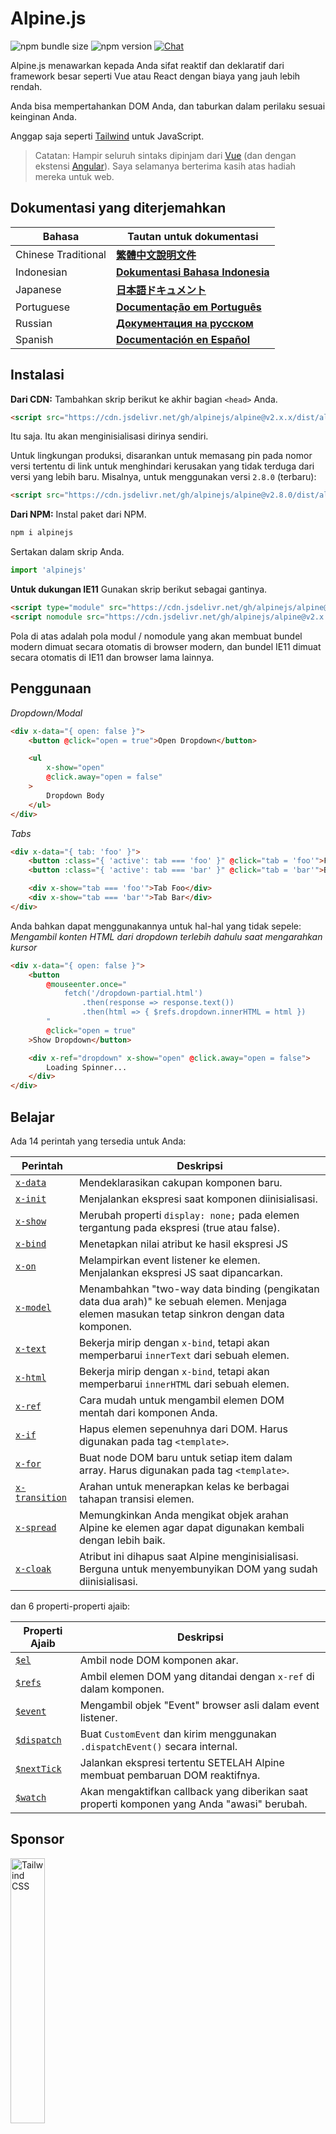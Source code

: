 # Alpine.js

![npm bundle size](https://img.shields.io/bundlephobia/minzip/alpinejs)
![npm version](https://img.shields.io/npm/v/alpinejs)
[![Chat](https://img.shields.io/badge/chat-on%20discord-7289da.svg?sanitize=true)](https://alpinejs.codewithhugo.com/chat/)

Alpine.js menawarkan kepada Anda sifat reaktif dan deklaratif dari framework besar seperti Vue atau React dengan biaya yang jauh lebih rendah.

Anda bisa mempertahankan DOM Anda, dan taburkan dalam perilaku sesuai keinginan Anda.

Anggap saja seperti [Tailwind](https://tailwindcss.com/) untuk JavaScript.

> Catatan: Hampir seluruh sintaks dipinjam dari [Vue](https://vuejs.org/) (dan dengan ekstensi [Angular](https://angularjs.org/)). Saya selamanya berterima kasih atas hadiah mereka untuk web.

## Dokumentasi yang diterjemahkan

| Bahasa | Tautan untuk dokumentasi |
| --- | --- |
| Chinese Traditional | [**繁體中文說明文件**](./README.zh-TW.md) |
| Indonesian | [**Dokumentasi Bahasa Indonesia**](./README.id.md) |
| Japanese | [**日本語ドキュメント**](./README.ja.md) |
| Portuguese | [**Documentação em Português**](./README.pt.md) |
| Russian | [**Документация на русском**](./README.ru.md) |
| Spanish | [**Documentación en Español**](./README.es.md) |

## Instalasi

**Dari CDN:** Tambahkan skrip berikut ke akhir bagian `<head>` Anda.
```html
<script src="https://cdn.jsdelivr.net/gh/alpinejs/alpine@v2.x.x/dist/alpine.min.js" defer></script>
```

Itu saja. Itu akan menginisialisasi dirinya sendiri.

Untuk lingkungan produksi, disarankan untuk memasang pin pada nomor versi tertentu di link untuk menghindari kerusakan yang tidak terduga dari versi yang lebih baru. Misalnya, untuk menggunakan versi `2.8.0` (terbaru):
```html
<script src="https://cdn.jsdelivr.net/gh/alpinejs/alpine@v2.8.0/dist/alpine.min.js" defer></script>
```

**Dari NPM:** Instal paket dari NPM.
```js
npm i alpinejs
```

Sertakan dalam skrip Anda.
```js
import 'alpinejs'
```

**Untuk dukungan IE11** Gunakan skrip berikut sebagai gantinya.
```html
<script type="module" src="https://cdn.jsdelivr.net/gh/alpinejs/alpine@v2.x.x/dist/alpine.min.js"></script>
<script nomodule src="https://cdn.jsdelivr.net/gh/alpinejs/alpine@v2.x.x/dist/alpine-ie11.min.js" defer></script>
```

Pola di atas adalah pola modul / nomodule yang akan membuat bundel modern dimuat secara otomatis di browser modern, dan bundel IE11 dimuat secara otomatis di IE11 dan browser lama lainnya.

## Penggunaan

*Dropdown/Modal*
```html
<div x-data="{ open: false }">
    <button @click="open = true">Open Dropdown</button>

    <ul
        x-show="open"
        @click.away="open = false"
    >
        Dropdown Body
    </ul>
</div>
```

*Tabs*
```html
<div x-data="{ tab: 'foo' }">
    <button :class="{ 'active': tab === 'foo' }" @click="tab = 'foo'">Foo</button>
    <button :class="{ 'active': tab === 'bar' }" @click="tab = 'bar'">Bar</button>

    <div x-show="tab === 'foo'">Tab Foo</div>
    <div x-show="tab === 'bar'">Tab Bar</div>
</div>
```

Anda bahkan dapat menggunakannya untuk hal-hal yang tidak sepele: 
*Mengambil konten HTML dari dropdown terlebih dahulu saat mengarahkan kursor*
```html
<div x-data="{ open: false }">
    <button
        @mouseenter.once="
            fetch('/dropdown-partial.html')
                .then(response => response.text())
                .then(html => { $refs.dropdown.innerHTML = html })
        "
        @click="open = true"
    >Show Dropdown</button>

    <div x-ref="dropdown" x-show="open" @click.away="open = false">
        Loading Spinner...
    </div>
</div>
```

## Belajar

Ada 14 perintah yang tersedia untuk Anda:

| Perintah | Deskripsi |
| --- | --- |
| [`x-data`](#x-data) | Mendeklarasikan cakupan komponen baru. |
| [`x-init`](#x-init) | Menjalankan ekspresi saat komponen diinisialisasi. |
| [`x-show`](#x-show) | Merubah properti `display: none;` pada elemen tergantung pada ekspresi (true atau false). |
| [`x-bind`](#x-bind) | Menetapkan nilai atribut ke hasil ekspresi JS |
| [`x-on`](#x-on) | Melampirkan event listener ke elemen. Menjalankan ekspresi JS saat dipancarkan. |
| [`x-model`](#x-model) | Menambahkan "two-way data binding (pengikatan data dua arah)" ke sebuah elemen. Menjaga elemen masukan tetap sinkron dengan data komponen. |
| [`x-text`](#x-text) | Bekerja mirip dengan `x-bind`, tetapi akan memperbarui `innerText` dari sebuah elemen. |
| [`x-html`](#x-html) | Bekerja mirip dengan `x-bind`, tetapi akan memperbarui `innerHTML` dari sebuah elemen. |
| [`x-ref`](#x-ref) | Cara mudah untuk mengambil elemen DOM mentah dari komponen Anda. |
| [`x-if`](#x-if) | Hapus elemen sepenuhnya dari DOM. Harus digunakan pada tag `<template>`. |
| [`x-for`](#x-for) | Buat node DOM baru untuk setiap item dalam array. Harus digunakan pada tag `<template>`. |
| [`x-transition`](#x-transition) | Arahan untuk menerapkan kelas ke berbagai tahapan transisi elemen. |
| [`x-spread`](#x-spread) | Memungkinkan Anda mengikat objek arahan Alpine ke elemen agar dapat digunakan kembali dengan lebih baik. |
| [`x-cloak`](#x-cloak) | Atribut ini dihapus saat Alpine menginisialisasi. Berguna untuk menyembunyikan DOM yang sudah diinisialisasi. |

dan 6 properti-properti ajaib:

| Properti Ajaib | Deskripsi |
| --- | --- |
| [`$el`](#el) |  Ambil node DOM komponen akar. |
| [`$refs`](#refs) | Ambil elemen DOM yang ditandai dengan `x-ref` di dalam komponen. |
| [`$event`](#event) | Mengambil objek "Event" browser asli dalam event listener.  |
| [`$dispatch`](#dispatch) | Buat `CustomEvent` dan kirim menggunakan `.dispatchEvent()` secara internal. |
| [`$nextTick`](#nexttick) | Jalankan ekspresi tertentu SETELAH Alpine membuat pembaruan DOM reaktifnya. |
| [`$watch`](#watch) | Akan mengaktifkan callback yang diberikan saat properti komponen yang Anda "awasi" berubah. |


## Sponsor

<img width="33%" src="https://refactoringui.nyc3.cdn.digitaloceanspaces.com/tailwind-logo.svg" alt="Tailwind CSS">

**Ingin logo Anda di sini? [DM di Twitter](https://twitter.com/calebporzio)**

## Proyek Komunitas

* [AlpineJS Weekly Newsletter](https://alpinejs.codewithhugo.com/newsletter/)
* [Spruce (State Management)](https://github.com/ryangjchandler/spruce)
* [Turbolinks Adapter](https://github.com/SimoTod/alpine-turbolinks-adapter)
* [Alpine Magic Helpers](https://github.com/KevinBatdorf/alpine-magic-helpers)
* [Awesome Alpine](https://github.com/ryangjchandler/awesome-alpine)

### Perintah

---

### `x-data`

**Contoh:** `<div x-data="{ foo: 'bar' }">...</div>`

**Struktur:** `<div x-data="[object literal]">...</div>`

`x-data` mendeklarasikan cakupan komponen baru. Ini memberi tahu kerangka kerja untuk menginisialisasi komponen baru dengan objek data berikut.

Anggap saja seperti properti data dari komponen Vue.

**Ekstrak Logika Komponen**

Anda dapat mengekstrak data (dan perilaku) menjadi fungsi yang dapat digunakan kembali:

```html
<div x-data="dropdown()">
    <button x-on:click="open">Open</button>

    <div x-show="isOpen()" x-on:click.away="close">
        // Dropdown
    </div>
</div>

<script>
    function dropdown() {
        return {
            show: false,
            open() { this.show = true },
            close() { this.show = false },
            isOpen() { return this.show === true },
        }
    }
</script>
```

> **Untuk pengguna bundler**, perhatikan bahwa Alpine.js mengakses fungsi yang ada dalam cakupan global (`window`), Anda harus secara eksplisit menetapkan fungsi Anda ke `window` untuk menggunakannya dengan `x-data` misalnya `window.dropdown = function () {}` (ini karena dengan fungsi Webpack, Rollup, Parcel, dll. yang Anda tentukan akan secara default ke lingkup modul, bukan `window`).


Anda juga dapat mencampur beberapa objek data menggunakan penghancuran objek:

```html
<div x-data="{...dropdown(), ...tabs()}">
```

---

### `x-init`
**Contoh:** `<div x-data="{ foo: 'bar' }" x-init="foo = 'baz'"></div>`

**Struktur:** `<div x-data="..." x-init="[expression]"></div>`

`x-init` menjalankan ekspresi saat komponen diinisialisasi.

Jika Anda ingin menjalankan kode SETELAH Alpine telah melakukan pembaruan awal ke DOM (sesuatu seperti hook `mounted()` yang di VueJS), Anda dapat mengembalikan callback dari `x-init`, dan itu akan dijalankan setelah:

`x-init="() => { // kami memiliki akses ke status inisialisasi post-dom di sini // }"`

---

### `x-show`
**Contoh:** `<div x-show="open"></div>`

**Struktur:** `<div x-show="[expression]"></div>`

`x-show` mengubah gaya `display: none;` pada elemen tergantung apakah ekspresi ditetapkan ke `true` atau `false`.

**x-show.transition**

`x-show.transition` adalah API kenyamanan untuk membuat `x-show` Anda lebih menyenangkan menggunakan transisi CSS.

```html
<div x-show.transition="open">
    Konten ini akan ditransisikan masuk dan keluar.
</div>
```

| Perintah | Deskripsi |
| --- | --- |
| `x-show.transition` | Fade dan skala simultan. (opacity, scale: 0.95, timing-function: cubic-bezier(0.4, 0.0, 0.2, 1), duration-in: 150ms, duration-out: 75ms)
| `x-show.transition.in` | Hanya transisi masuk. |
| `x-show.transition.out` | Hanya transisi keluar. |
| `x-show.transition.opacity` | Hanya menggunakan fade saja. |
| `x-show.transition.scale` | Hanya menggunakan timbangan saja. |
| `x-show.transition.scale.75` | Sesuaikan transformasi skala CSS `transform: scale(.75)`. |
| `x-show.transition.duration.200ms` | Menyetel transisi "masuk" ke 200ms. Transisi "keluar" akan disetel menjadi setengahnya (100ms). |
| `x-show.transition.origin.top.right` | Sesuaikan asal transformasi CSS `transform-origin: top right`. |
| `x-show.transition.in.duration.200ms.out.duration.50ms` | Durasi berbeda untuk "masuk" dan "keluar". |

> Catatan: Semua pengubah transisi ini dapat digunakan bersama satu sama lain. Ini mungkin (meskipun konyol lol): `x-show.transition.in.duration.100ms.origin.top.right.opacity.scale.85.out.duration.200ms.origin.bottom.left.opacity.scale.95`

> Catatan: `x-show` akan menunggu setiap anak menyelesaikan transisi keluar. Jika Anda ingin mengabaikan perilaku ini, tambahkan modifer `.immediate`:
```html
<div x-show.immediate="open">
    <div x-show.transition="open">
</div>
```
---

### `x-bind`

> Catatan: Anda bebas menggunakan sintaks ":" yang lebih pendek: `:type = "..."`

**Contoh:** `<input x-bind:type="inputType">`

**Struktur:** `<input x-bind:[attribute]="[expression]">`

`x-bind` menyetel nilai atribut ke hasil ekspresi JavaScript. Ekspresi memiliki akses ke semua kunci objek data komponen, dan akan diperbarui setiap kali datanya diperbarui.

> Catatan: Binding atribut HANYA diperbarui ketika dependensinya diperbarui. Framework ini cukup pintar untuk mengamati perubahan data dan mendeteksi binding mana yang mempedulikannya.

**`x-bind` untuk atribut kelas**

`x-bind` berperilaku sedikit berbeda saat mengikat ke atribut class.

Untuk kelas, Anda meneruskan objek yang kuncinya adalah nama kelas, dan nilai adalah ekspresi boolean untuk menentukan apakah nama kelas tersebut diterapkan atau tidak.

Sebagai contoh:
`<div x-bind:class="{ 'hidden': foo }"></div>`

Dalam contoh ini, kelas "hidden" hanya akan diterapkan jika nilai atribut data `foo` adalah `true`.

**`x-bind` untuk atribut boolean**

`x-bind` mendukung atribut boolean dengan cara yang sama seperti atribut nilai, menggunakan variabel sebagai kondisi atau ekspresi JavaScript apa pun yang menghasilkan `true` atau `false`.

Sebagai contoh:
```html
<!-- Given: -->
<button x-bind:disabled="myVar">Click me</button>

<!-- When myVar == true: -->
<button disabled="disabled">Click me</button>

<!-- When myVar == false: -->
<button>Click me</button>
```

Ini akan menambah atau menghapus atribut `disabled` ketika `myVar` masing-masing bernilai `true` atau `false`.

Atribut Boolean didukung sesuai dengan [HTML spesifikasi](https://html.spec.whatwg.org/multipage/indices.html#attributes-3:boolean-attribute), sebagai contoh `disabled`, `readonly`, `required`, `checked`, `hidden`, `selected`, `open`, dll.

**pengubah `.camel`**

**Contoh:** `<svg x-bind:view-box.camel="viewBox">`

Pengubah `camel` akan mengikat kasus unta yang setara dengan nama atribut. Dalam contoh di atas, nilai `viewBox` akan terikat pada atribut `viewBox` sebagai lawan dari atribut `view-box`.

---

### `x-on`

> Catatan: Anda bebas menggunakan sintaks "@" yang lebih pendek: `@click="..."`

**Contoh:** `<button x-on:click="foo = 'bar'"></button>`

**Struktur:** `<button x-on:[event]="[expression]"></button>`

`x-on` melampirkan event listener ke elemen tempatnya dideklarasikan. Saat peristiwa itu dipancarkan, ekspresi JavaScript disetel sebagai nilainya dijalankan.

Jika ada data yang diubah dalam ekspresi, atribut elemen yang lain "bound" ke data ini, akan diperbarui.

> Catatan: Anda juga dapat menentukan nama fungsi JavaScript

**Contoh:** `<button x-on:click="myFunction"></button>`

Ini sama dengan: `<button x-on:click="myFunction($event)"></button>`

**pengubah `keydown`**

**Contoh:** `<input type="text" x-on:keydown.escape="open = false">`

Anda dapat menentukan kunci tertentu untuk didengarkan menggunakan pengubah keydown yang ditambahkan ke perintah `x-on: keydown`. Perhatikan bahwa pengubah adalah versi nilai `Event.key` berbasis kebab.

Contoh: `enter`, `escape`, `arrow-up`, `arrow-down`

> Catatan: Anda juga dapat mendengarkan kombinasi tombol pengubah sistem seperti: `x-on:keydown.cmd.enter="foo"`

**pengubah `.away`**

**Contoh:** `<div x-on:click.away="showModal = false"></div>`

Saat pengubah `.away` ada, pengendali kejadian hanya akan dijalankan ketika kejadian berasal dari sumber selain dirinya sendiri, atau turunannya.

Ini berguna untuk menyembunyikan dropdown dan modals saat pengguna mengkliknya.

**pengubah `.prevent`**

**Contoh:** `<input type="checkbox" x-on:click.prevent>`

Menambahkan `.prevent` ke pemroses acara akan memanggil `preventDefault` pada acara yang dipicu. Dalam contoh di atas, ini berarti kotak centang tidak akan benar-benar dicentang ketika pengguna mengkliknya.

**pengubah `.stop`**

**Contoh:** `<div x-on:click="foo = 'bar'"><button x-on:click.stop></button></div>`

Menambahkan `.stop` ke event listener akan memanggil `stopPropagation` pada event yang dipicu. Dalam contoh di atas, ini berarti peristiwa "click" tidak akan menggelembung dari tombol ke luar `<div>`. Atau dengan kata lain, saat pengguna mengklik tombol, `foo` tidak akan disetel ke `'bar'`.

**pengubah `.self`**

**Contoh:** `<div x-on:click.self="foo = 'bar'"><button></button></div>`

Menambahkan `.self` ke pemroses acara hanya akan memicu penangan jika `$event.target` adalah elemen itu sendiri. Dalam contoh di atas, ini berarti peristiwa "klik" yang menggelembung dari tombol ke luar `<div>` **tidak akan** menjalankan penangan.

**pengubah `.window`**

**Contoh:** `<div x-on:resize.window="isOpen = window.outerWidth > 768 ? false : open"></div>`

Menambahkan `.window` ke event listener akan menginstal listener di objek global window, bukan di simpul DOM tempat ia dideklarasikan. Ini berguna ketika Anda ingin mengubah status komponen ketika sesuatu berubah dengan jendela, seperti acara pengubahan ukuran. Dalam contoh ini, ketika jendela tumbuh lebih besar dari lebar 768 piksel, kami akan menutup modal / dropdown, jika tidak, pertahankan status yang sama.

>Catatan: Anda juga bisa menggunakan pengubah `.document` untuk melampirkan listener ke `dokumen`, bukan `window`

**pengubah `.once`**

**Contoh:** `<button x-on:mouseenter.once="fetchSomething()"></button>`

Menambahkan pengubah `.once` ke event listener akan memastikan bahwa listener hanya akan ditangani satu kali. Ini berguna untuk hal-hal yang hanya ingin Anda lakukan sekali, seperti mengambil sebagian HTML dan semacamnya.

**pengubah `.passive`**

**Contoh:** `<button x-on:mousedown.passive="interactive = true"></button>`

Menambahkan `.passive` modifier ke event listener akan membuat pemroses menjadi pasif, yang berarti `preventDefault()` tidak akan berfungsi pada acara apa pun yang sedang diproses, hal ini dapat membantu, misalnya dengan kinerja scroll pada perangkat sentuh.

**pengubah `.debounce`**

**Contoh:** `<input x-on:input.debounce="fetchSomething()">`

Pengubah `debounce` memungkinkan Anda untuk "melepaskan" pengendali event. Dengan kata lain, event handler TIDAK akan berjalan hingga waktu tertentu berlalu sejak event terakhir yang diaktifkan. Saat penangan siap dipanggil, pemanggilan penangan terakhir akan dijalankan.

Waktu "tunggu" debounce default adalah 250 milidetik.

Jika Anda ingin menyesuaikan ini, Anda dapat menentukan waktu tunggu khusus seperti:

```
<input x-on:input.debounce.750="fetchSomething()">
<input x-on:input.debounce.750ms="fetchSomething()">
```

**pengubah `.camel`**

**Contoh:** `<input x-on:event-name.camel="doSomething()">`

Pengubah `camel` akan melampirkan pendengar acara untuk nama acara yang setara dengan kasus unta. Dalam contoh di atas, ekspresi akan dievaluasi ketika event `eventName` diaktifkan pada elemen.

---

### `x-model`
**Contoh:** `<input type="text" x-model="foo">`

**Struktur:** `<input type="text" x-model="[data item]">`

`x-model` menambahkan "pengikatan data dua arah" ke elemen. Dengan kata lain, nilai elemen input akan tetap sinkron dengan nilai item data komponen.

> Catatan: `x-model` cukup pintar untuk mendeteksi perubahan pada input teks, kotak centang, tombol radio, textarea, pemilihan, dan beberapa pilihan. Ini harus berperilaku [seperti Vue](https://vuejs.org/v2/guide/forms.html) dalam skenario tersebut.

**pengubah `.number`**
**Contoh:** `<input x-model.number="age">`

Pengubah angka akan mengubah nilai input menjadi angka. Jika nilai tidak dapat diurai sebagai angka yang valid, nilai asli dikembalikan.

**pengubah `.debounce`**
**Contoh:** `<input x-model.debounce="search">`

Pengubah `debounce` memungkinkan Anda menambahkan "debounce" ke pembaruan nilai. Dengan kata lain, event handler TIDAK akan berjalan hingga waktu tertentu berlalu sejak event terakhir yang diaktifkan. Saat penangan siap dipanggil, pemanggilan penangan terakhir akan dijalankan.

Waktu "tunggu" debounce default adalah 250 milidetik.

Jika Anda ingin menyesuaikan ini, Anda dapat menentukan waktu tunggu khusus seperti:

```
<input x-model.debounce.750="search">
<input x-model.debounce.750ms="search">
```

---

### `x-text`
**Contoh:** `<span x-text="foo"></span>`

**Struktur:** `<span x-text="[expression]"`

`x-text` bekerja mirip dengan `x-bind`, kecuali memperbarui nilai atribut, itu akan memperbarui `innerText` dari sebuah elemen.

---

### `x-html`
**Contoh:** `<span x-html="foo"></span>`

**Struktur:** `<span x-html="[expression]"`

`x-html` bekerja mirip dengan `x-bind`, kecuali untuk memperbarui nilai atribut, itu akan memperbarui `innerHTML` dari sebuah elemen.

> :warning: **Hanya gunakan pada konten tepercaya dan jangan pernah pada konten yang disediakan pengguna.** :warning:
>
> Merender HTML secara dinamis dari pihak ketiga dapat dengan mudah menyebabkan kerentanan [XSS](https://developer.mozilla.org/en-US/docs/Glossary/Cross-site_scripting).

---

### `x-ref`
**Contoh:** `<div x-ref="foo"></div><button x-on:click="$refs.foo.innerText = 'bar'"></button>`

**Struktur:** `<div x-ref="[ref name]"></div><button x-on:click="$refs.[ref name].innerText = 'bar'"></button>`

`x-ref` menyediakan cara mudah untuk mengambil elemen DOM mentah dari komponen Anda. Dengan menyetel atribut `x-ref` pada sebuah elemen, Anda membuatnya tersedia untuk semua penangan kejadian di dalam sebuah objek yang disebut `$refs`.

Ini adalah alternatif yang berguna untuk menyetel id dan menggunakan `document.querySelector` di semua tempat.

> Catatan: Anda juga dapat mengikat nilai dinamis untuk x-ref: `<span: x-ref = "item.id"> </span>` jika perlu.

---

### `x-if`
**Contoh:** `<template x-if="true"><div>Some Element</div></template>`

**Struktur:** `<template x-if="[expression]"><div>Some Element</div></template>`

Untuk kasus di mana `x-show` tidak cukup (`x-show` menyetel elemen ke `display: none` if false), `x-if` dapat digunakan untuk benar-benar menghapus elemen sepenuhnya dari DOM.

Penting bahwa `x-if` digunakan pada tag `<template></template>` karena Alpine tidak menggunakan DOM virtual. Implementasi ini memungkinkan Alpine untuk tetap bertahan dan menggunakan DOM asli untuk melakukan keajaibannya.

> Catatan: `x-if` harus memiliki root elemen tunggal di dalam tag `<template></template>`.

> Catatan: Saat menggunakan `template` di tag `svg`, Anda perlu menambahkan [polyfill](https://github.com/alpinejs/alpine/issues/637#issuecomment-654856538) yang harus dijalankan sebelum Alpine.js diinisialisasi.
---

### `x-for`
**Contoh:**
```html
<template x-for="item in items" :key="item">
    <div x-text="item"></div>
</template>
```

> Catatan: pengikat `:key` bersifat opsional, tetapi SANGAT disarankan.

`x-for` tersedia untuk kasus ketika Anda ingin membuat simpul DOM baru untuk setiap item dalam larik. Ini akan tampak mirip dengan `v-for` di Vue, dengan satu pengecualian yaitu harus ada di tag `template`, dan bukan elemen DOM biasa.

Jika Anda ingin mengakses indeks iterasi saat ini, gunakan sintaks berikut:

```html
<template x-for="(item, index) in items" :key="index">
    <!-- You can also reference "index" inside the iteration if you need. -->
    <div x-text="index"></div>
</template>
```

Jika Anda ingin mengakses objek array (kumpulan) dari iterasi, gunakan sintaks berikut:

```html
<template x-for="(item, index, collection) in items" :key="index">
    <!-- You can also reference "collection" inside the iteration if you need. -->
    <!-- Current item. -->
    <div x-text="item"></div>
    <!-- Same as above. -->
    <div x-text="collection[index]"></div>
    <!-- Previous item. -->
    <div x-text="collection[index - 1]"></div>
</template>
```

> Catatan: `x-for` harus memiliki root elemen tunggal di dalam tag `<template></template>`.

> Catatan: Saat menggunakan `template` di tag `svg`, Anda perlu menambahkan [polyfill](https://github.com/alpinejs/alpine/issues/637#issuecomment-654856538) yang harus dijalankan sebelum Alpine.js diinisialisasi.

#### Nesting `x-for`s
Anda dapat melapisi pengulangan `x-for`, tetapi Anda HARUS membungkus setiap pengulangan dalam sebuah elemen. Sebagai contoh:

```html
<template x-for="item in items">
    <div>
        <template x-for="subItem in item.subItems">
            <div x-text="subItem"></div>
        </template>
    </div>
</template>
```

#### Iterasi dalam rentang tertentu

Alpine mendukung sintaks `i in n`, di mana `n` adalah bilangan bulat, memungkinkan Anda untuk melakukan iterasi pada rentang elemen yang tetap.

```html
<template x-for="i in 10">
    <span x-text="i"></span>
</template>
```

---

### `x-transition`
**Contoh:**
```html
<div
    x-show="open"
    x-transition:enter="transition ease-out duration-300"
    x-transition:enter-start="opacity-0 transform scale-90"
    x-transition:enter-end="opacity-100 transform scale-100"
    x-transition:leave="transition ease-in duration-300"
    x-transition:leave-start="opacity-100 transform scale-100"
    x-transition:leave-end="opacity-0 transform scale-90"
>...</div>
```

```html
<template x-if="open">
    <div
        x-transition:enter="transition ease-out duration-300"
        x-transition:enter-start="opacity-0 transform scale-90"
        x-transition:enter-end="opacity-100 transform scale-100"
        x-transition:leave="transition ease-in duration-300"
        x-transition:leave-start="opacity-100 transform scale-100"
        x-transition:leave-end="opacity-0 transform scale-90"
    >...</div>
</template>
```

> Contoh di atas menggunakan kelas dari [Tailwind CSS](https://tailwindcss.com)

Alpine menawarkan 6 arahan transisi berbeda untuk menerapkan kelas ke berbagai tahap transisi elemen antara status "tersembunyi" dan "ditampilkan". Arahan ini bekerja dengan `x-show` DAN `x-if`.

Ini berperilaku persis seperti arahan transisi VueJs, kecuali mereka memiliki nama yang berbeda dan lebih masuk akal:

| Perintah | Deskripsi |
| --- | --- |
| `:enter` | Diterapkan selama seluruh fase masuk. |
| `:enter-start` | Ditambahkan sebelum elemen dimasukkan, dihapus satu bingkai setelah elemen dimasukkan. |
| `:enter-end` | Menambahkan satu bingkai setelah elemen dimasukkan (pada saat yang sama `enter-start` dihapus), dihapus ketika transisi / animasi selesai.
| `:leave` | Diterapkan selama seluruh fase keluar. |
| `:leave-start` | Ditambahkan segera ketika transisi keluar dipicu, dihapus setelah satu frame. |
| `:leave-end` | Ditambahkan satu frame setelah transisi keluar dipicu (pada saat yang sama `leave-start` dihapus), dihapus ketika transisi / animasi selesai.

---

### `x-spread`
**Contoh:**
```html
<div x-data="dropdown()">
    <button x-spread="trigger">Open Dropdown</button>

    <span x-spread="dialogue">Dropdown Contents</span>
</div>

<script>
    function dropdown() {
        return {
            open: false,
            trigger: {
                ['@click']() {
                    this.open = true
                },
            },
            dialogue: {
                ['x-show']() {
                    return this.open
                },
                ['@click.away']() {
                    this.open = false
                },
            }
        }
    }
</script>
```

`x-spread` memungkinkan Anda untuk mengekstrak binding Alpine sebuah elemen menjadi objek yang dapat digunakan kembali.

Kunci objek adalah arahan (Bisa berupa arahan apa pun termasuk pengubah), dan nilainya adalah callback untuk dievaluasi oleh Alpine.

> Catatan: Ada beberapa peringatan untuk x-spread:
> - Jika direktif yang menjadi "spread" adalah `x-for`, Anda harus mengembalikan string ekspresi normal dari callback. Misalnya: `['x-for'] () {return 'item in items'}`.
> - `x-data` dan `x-init` tidak dapat digunakan di dalam objek "spread"

---

### `x-cloak`
**Contoh:** `<div x-data="{}" x-cloak></div>`

`x-cloak` atribut dihapus dari elemen saat Alpine menginisialisasi. Ini berguna untuk menyembunyikan DOM yang telah diinisialisasi sebelumnya. Biasanya untuk menambahkan gaya global berikut agar ini berfungsi:

```html
<style>
    [x-cloak] { display: none; }
</style>
```

### Properti Ajaib

> Dengan pengecualian `$el`, properti ajaib tidak tersedia dalam `x-data` karena komponen belum diinisialisasi.

---

### `$el`
**Contoh:**
```html
<div x-data>
    <button @click="$el.innerHTML = 'foo'">Replace me with "foo"</button>
</div>
```

`$el` adalah properti ajaib yang bisa digunakan untuk mengambil simpul DOM komponen akar.

### `$refs`
**Contoh:**
```html
<span x-ref="foo"></span>

<button x-on:click="$refs.foo.innerText = 'bar'"></button>
```

`$refs` adalah properti ajaib yang bisa digunakan untuk mengambil elemen DOM yang ditandai dengan `x-ref` di dalam komponen. Ini berguna saat Anda perlu memanipulasi elemen DOM secara manual.

---

### `$event`
**Contoh:**
```html
<input x-on:input="alert($event.target.value)">
```

`$event` adalah properti ajaib yang bisa digunakan dalam event listener untuk mengambil objek "Event" dari browser asli.

> Catatan: Properti $event hanya tersedia dalam ekspresi DOM.

If you need to access $event inside of a JavaScript function you can pass it in directly:

`<button x-on:click="myFunction($event)"></button>`

---

### `$dispatch`
**Contoh:**
```html
<div @custom-event="console.log($event.detail.foo)">
    <button @click="$dispatch('custom-event', { foo: 'bar' })">
    <!-- When clicked, will console.log "bar" -->
</div>
```

**Catatan tentang Propagasi Peristiwa**

Perhatikan bahwa, karena [peristiwa menggelegak](https://en.wikipedia.org/wiki/Event_bubbling), saat Anda perlu merekam peristiwa yang dikirim dari node yang berada di bawah hierarki bersarang yang sama, Anda harus menggunakan pengubah [`.window`](https://github.com/alpinejs/alpine#x-on) :

**Contoh:**

```html
<div x-data>
    <span @custom-event="console.log($event.detail.foo)"></span>
    <button @click="$dispatch('custom-event', { foo: 'bar' })">
<div>
```

> Ini tidak akan berfungsi karena saat `custom-event` dikirim, itu akan disebarkan ke leluhur yang sama, `div`.

**Pengiriman ke Komponen**

Anda juga dapat memanfaatkan teknik sebelumnya untuk membuat komponen Anda saling berhubungan:

**Contoh:**

```html
<div x-data @custom-event.window="console.log($event.detail)"></div>

<button x-data @click="$dispatch('custom-event', 'Hello World!')">
<!-- Saat diklik, akan console.log "Hello World!". -->
```

`$dispatch` adalah jalan pintas untuk membuat `CustomEvent` dan mengirimkannya menggunakan `.dispatchEvent()` secara internal. Ada banyak kasus penggunaan yang baik untuk meneruskan data di sekitar dan di antara komponen menggunakan peristiwa khusus. [Baca di sini](https://developer.mozilla.org/en-US/docs/Web/Guide/Events/Creating_and_triggering_events) untuk informasi lebih lanjut tentang sistem `CustomEvent` yang mendasari di browser.

Anda akan melihat bahwa setiap data yang diteruskan sebagai parameter kedua ke `$dispatch('some-event', { some: 'data' })`, tersedia melalui properti "detail" event baru: $ event.detail.some. Melampirkan data peristiwa khusus ke properti .detail adalah praktik standar untuk `CustomEvents` di browser. [Baca di sini](https://developer.mozilla.org/en-US/docs/Web/API/CustomEvent/detail) untuk info lebih lanjut.

Anda juga dapat menggunakan `$dispatch()` untuk memicu pembaruan data untuk binding `x-model`. Sebagai contoh:

```html
<div x-data="{ foo: 'bar' }">
    <span x-model="foo">
        <button @click="$dispatch('input', 'baz')">
        <!-- After the button is clicked, `x-model` will catch the bubbling "input" event, and update foo to "baz". -->
    </span>
</div>
```

> Catatan: Properti $dispatch hanya tersedia dalam ekspresi DOM.

Jika Anda perlu mengakses $dispatch di dalam fungsi JavaScript, Anda dapat mengirimkannya secara langsung:

`<button x-on:click="myFunction($dispatch)"></button>`

---

### `$nextTick`
**Contoh:**
```html
<div x-data="{ fruit: 'apple' }">
    <button
        x-on:click="
            fruit = 'pear';
            $nextTick(() => { console.log($event.target.innerText) });
        "
        x-text="fruit"
    ></button>
</div>
```

`$nextTick` adalah properti ajaib yang memungkinkan Anda untuk hanya mengeksekusi ekspresi tertentu SETELAH Alpine melakukan pembaruan DOM reaktifnya. Ini berguna pada saat Anda ingin berinteraksi dengan status DOM SETELAH itu tercermin setiap pembaruan data yang Anda buat.

---

### `$watch`
**Contoh:**
```html
<div x-data="{ open: false }" x-init="$watch('open', value => console.log(value))">
    <button @click="open = ! open">Toggle Open</button>
</div>
```

Anda bisa "menonton" properti komponen dengan metode ajaib $watch. Dalam contoh di atas, ketika tombol diklik dan `buka` diubah, callback yang disediakan akan aktif dan `console.log` nilai baru.

## Keamanan
Jika Anda menemukan kerentanan keamanan, silakan kirim email ke [calebporzio@gmail.com]()

Alpine mengandalkan implementasi kustom yang menggunakan objek Function untuk mengevaluasi arahannya. Meskipun lebih aman daripada `eval()`, penggunaannya dilarang di beberapa lingkungan, seperti Aplikasi Google Chrome, menggunakan Kebijakan Keamanan Konten yang membatasi.

Jika Anda menggunakan Alpine di situs web yang berurusan dengan data sensitif dan membutuhkan [CSP](https://csp.withgoogle.com/docs/strict-csp.html), Anda perlu menyertakan `unsafe-eval` dalam kebijakan Anda. Kebijakan kuat yang dikonfigurasi dengan benar akan membantu melindungi pengguna Anda saat menggunakan data pribadi atau keuangan.

Karena kebijakan berlaku untuk semua skrip di halaman Anda, penting agar pustaka eksternal lain yang termasuk dalam situs web ditinjau dengan cermat untuk memastikan bahwa mereka dapat dipercaya dan tidak akan menimbulkan kerentanan Cross Site Scripting baik menggunakan fungsi `eval()` atau memanipulasi DOM untuk memasukkan kode berbahaya ke halaman Anda.

## Tujuan selanjutnya di V3
* Pindah dari `x-ref` ke `ref` untuk paritas Vue?
* Menambahkan `Alpine.directive()`
* Menambahkan `Alpine.component('foo', {...})` (Dengan metode ajaib `__init()`)
* Mengirim peristiwa Alpine untuk "loaded", "transition-start", dll ... ([#299](https://github.com/alpinejs/alpine/pull/299)) ?
* Menghapus "object" (dan array) sintaks dari `x-bind:class="{ 'foo': true }"` ([#236](https://github.com/alpinejs/alpine/pull/236) untuk menambah dukungan untuk sintaks objek untuk atribut `style`)
* Memperbaiki `x-for` reaktivitas mutasi ([#165](https://github.com/alpinejs/alpine/pull/165))
* Menambahkan "deep watching" dukungan di V3 ([#294](https://github.com/alpinejs/alpine/pull/294))
* Menambahkan jalan pintas `$el`
* Perubahan `@click.away` ke `@click.outside`?

## Lisensi

hak cipta © 2019-2020 Caleb Porzio dan kontributor

Berlisensi di bawah lisensi MIT, lihat [LICENSE.md](LICENSE.md) untuk detailnya.
